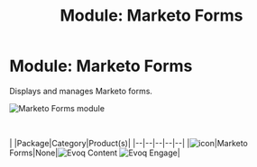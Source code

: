 ﻿---
uid: module-marketo-forms
topic: module-marketo-forms
locale: en
title: "Module: Marketo Forms"
dnneditions: 
dnnversion: 09.02.00
---

# Module: Marketo Forms

Displays and manages Marketo forms.

  

![Marketo Forms module](/images/scr-module-MarketoForms.png)

  

 

|  |Package|Category|Product(s)|
|--|--|--|--|--|
|![icon](/images/ico-module-marketo.png)|Marketo Forms|None|![Evoq Content](/images/ico-evoq-content.png) ![Evoq Engage](/images/ico-evoq-engage.png)|
